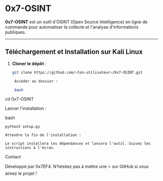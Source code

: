 # 0x7-OSINT

**0x7-OSINT** est un outil d'OSINT (Open Source Intelligence) en ligne de commande pour automatiser la collecte et l'analyse d'informations publiques.

---

## Téléchargement et Installation sur Kali Linux

1. **Cloner le dépôt** :

   ```bash
   git clone https://github.com/<ton-utilisateur>/0x7-OSINT.git

    Accéder au dossier :

    bash

cd 0x7-OSINT

Lancer l'installation :

bash

    python3 setup.py

    Attendre la fin de l'installation :

    Le script installera les dépendances et lancera l'outil. Suivez les instructions à l'écran.

Contact

Développé par 0x7EF4. N’hésitez pas à mettre une ⭐ sur GitHub si vous aimez le projet !
